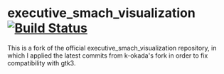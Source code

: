 executive_smach_visualization [![Build Status](https://travis-ci.org/ros-visualization/executive_smach_visualization.svg?branch=indigo-devel)](https://travis-ci.org/ros-visualization/executive_smach_visualization)
=====================================================================================================================================================================================================================

This is a fork of the official executive\_smach\_visualization repository, in which I applied the latest commits from k-okada's fork in order to fix compatibility with gtk3. 

